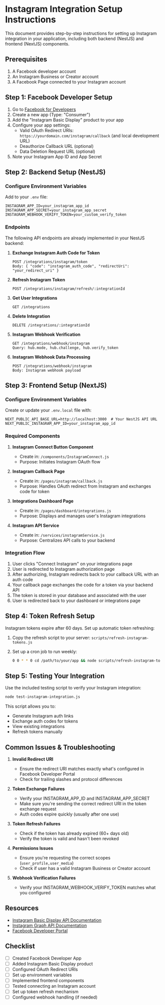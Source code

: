 # Instagram Integration Setup Instructions

This document provides step-by-step instructions for setting up Instagram integration in your application, including both backend (NestJS) and frontend (NextJS) components.

## Prerequisites

1. A Facebook developer account
2. An Instagram Business or Creator account
3. A Facebook Page connected to your Instagram account

## Step 1: Facebook Developer Setup

1. Go to [Facebook for Developers](https://developers.facebook.com/)
2. Create a new app (Type: "Consumer")
3. Add the "Instagram Basic Display" product to your app
4. Configure your app settings:
   - Valid OAuth Redirect URIs: `https://yourdomain.com/instagram/callback` (and local development URL)
   - Deauthorize Callback URL (optional)
   - Data Deletion Request URL (optional)
5. Note your Instagram App ID and App Secret

## Step 2: Backend Setup (NestJS)

### Configure Environment Variables

Add to your `.env` file:

```
INSTAGRAM_APP_ID=your_instagram_app_id
INSTAGRAM_APP_SECRET=your_instagram_app_secret
INSTAGRAM_WEBHOOK_VERIFY_TOKEN=your_custom_verify_token
```

### Endpoints

The following API endpoints are already implemented in your NestJS backend:

1. **Exchange Instagram Auth Code for Token**
   ```
   POST /integrations/instagram/token
   Body: { "code": "instagram_auth_code", "redirectUri": "your_redirect_uri" }
   ```

2. **Refresh Instagram Token**
   ```
   POST /integrations/instagram/refresh/:integrationId
   ```

3. **Get User Integrations**
   ```
   GET /integrations
   ```

4. **Delete Integration**
   ```
   DELETE /integrations/:integrationId
   ```

5. **Instagram Webhook Verification**
   ```
   GET /integrations/webhook/instagram
   Query: hub.mode, hub.challenge, hub.verify_token
   ```

6. **Instagram Webhook Data Processing**
   ```
   POST /integrations/webhook/instagram
   Body: Instagram webhook payload
   ```

## Step 3: Frontend Setup (NextJS)

### Configure Environment Variables

Create or update your `.env.local` file with:

```
NEXT_PUBLIC_API_BASE_URL=http://localhost:3000  # Your NestJS API URL
NEXT_PUBLIC_INSTAGRAM_APP_ID=your_instagram_app_id
```

### Required Components

1. **Instagram Connect Button Component**
   - Create in: `/components/InstagramConnect.js`
   - Purpose: Initiates Instagram OAuth flow

2. **Instagram Callback Page**
   - Create in: `/pages/instagram/callback.js`
   - Purpose: Handles OAuth redirect from Instagram and exchanges code for token

3. **Integrations Dashboard Page**
   - Create in: `/pages/dashboard/integrations.js`
   - Purpose: Displays and manages user's Instagram integrations

4. **Instagram API Service**
   - Create in: `/services/instagramService.js`
   - Purpose: Centralizes API calls to your backend

### Integration Flow

1. User clicks "Connect Instagram" on your integrations page
2. User is redirected to Instagram authorization page
3. After authorizing, Instagram redirects back to your callback URL with an auth code
4. Your callback page exchanges the code for a token via your backend API
5. The token is stored in your database and associated with the user
6. User is redirected back to your dashboard or integrations page

## Step 4: Token Refresh Setup

Instagram tokens expire after 60 days. Set up automatic token refreshing:

1. Copy the refresh script to your server: `scripts/refresh-instagram-tokens.js`

2. Set up a cron job to run weekly:
   ```bash
   0 0 * * 0 cd /path/to/your/app && node scripts/refresh-instagram-tokens.js
   ```

## Step 5: Testing Your Integration

Use the included testing script to verify your Instagram integration:

```bash
node test-instagram-integration.js
```

This script allows you to:
- Generate Instagram auth links
- Exchange auth codes for tokens
- View existing integrations
- Refresh tokens manually

## Common Issues & Troubleshooting

1. **Invalid Redirect URI**
   - Ensure the redirect URI matches exactly what's configured in Facebook Developer Portal
   - Check for trailing slashes and protocol differences

2. **Token Exchange Failures**
   - Verify your INSTAGRAM_APP_ID and INSTAGRAM_APP_SECRET
   - Make sure you're sending the correct redirect URI in the token exchange request
   - Auth codes expire quickly (usually after one use)

3. **Token Refresh Failures**
   - Check if the token has already expired (60+ days old)
   - Verify the token is valid and hasn't been revoked

4. **Permissions Issues**
   - Ensure you're requesting the correct scopes (`user_profile,user_media`)
   - Check if user has a valid Instagram Business or Creator account

5. **Webhook Verification Failures**
   - Verify your INSTAGRAM_WEBHOOK_VERIFY_TOKEN matches what you configured

## Resources

- [Instagram Basic Display API Documentation](https://developers.facebook.com/docs/instagram-basic-display-api)
- [Instagram Graph API Documentation](https://developers.facebook.com/docs/instagram-api)
- [Facebook Developer Portal](https://developers.facebook.com/)

## Checklist

- [ ] Created Facebook Developer App
- [ ] Added Instagram Basic Display product
- [ ] Configured OAuth Redirect URIs
- [ ] Set up environment variables
- [ ] Implemented frontend components
- [ ] Tested connecting an Instagram account
- [ ] Set up token refresh mechanism
- [ ] Configured webhook handling (if needed)

